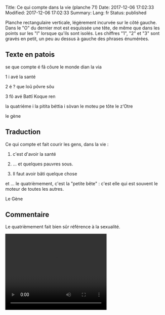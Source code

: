 Title:  Ce qui compte dans la vie (planche 71)
Date: 2017-12-06 17:02:33
Modified: 2017-12-06 17:02:33
Summary: 
Lang: fr
Status: published

Planche rectangulaire verticale, légèrement incurvée sur le côté gauche. Dans le "O" du dernier mot est esquissée une tête, de même que dans les points sur les "I" lorsque qu'ils sont isolés. Les chiffres "1", "2" et "3" sont gravés en petit, un peu au dessus à gauche des phrases énumérées.

<figure class="image-block" style="float: right;">
  <img alt="" src="{static}/images/planche_71.png">
  <figcaption style="max-width: 279px"></figcaption>
</figure>


## Texte en patois
se que compte é fâ côure le monde dian la via

1 i avé  la  santé

2  é ? que loû pôvre sôu

3  fô avé Battï Koque ren

la quatriéme i la pitita béttia i sòvan le moteu pe tôte le  z‘Otre

le gène

## Traduction
Ce qui compte et fait courir les gens, dans la vie :

1. c'est d'avoir la santé

2. ... et quelques pauvres sous.
3. Il faut avoir bâti quelque chose

et ... le quatrièmement, c'est la "petite bête" : c'est elle qui est souvent le moteur de toutes les autres.

Le Gène

## Commentaire
Le quatrièmement fait bien sûr référence à la sexualité.




<video width="320" height="240" controls>
  <source src="https://d1njpgd0ygatdn.cloudfront.net/video_71.mp4" type="video/mp4">
</video>

